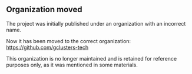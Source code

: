 ## Organization moved

The project was initially published under an organization with an incorrect name.

Now it has been moved to the correct organization: https://github.com/gclusters-tech

This organization is no longer maintained and is retained for reference purposes only, as it was mentioned in some materials.
